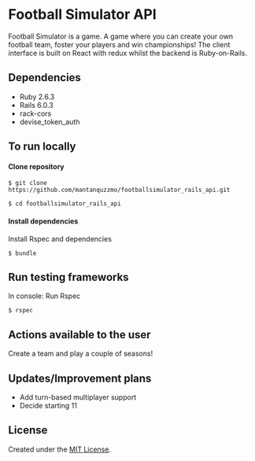 # Football Simulator API


Football Simulator is a game. A game where you can create your own football team, foster your players and win championships! The client interface is built on React with redux whilst the backend is Ruby-on-Rails.


## Dependencies
- Ruby 2.6.3
- Rails 6.0.3
- rack-cors
- devise_token_auth

## To run locally
#### Clone repository
```
$ git clone https://github.com/mantanquzzmo/footballsimulator_rails_api.git
```
```
$ cd footballsimulator_rails_api
```

#### Install dependencies
Install Rspec and dependencies
```
$ bundle
```

## Run testing frameworks
In console:
Run Rspec 
```
$ rspec
```

## Actions available to the user

Create a team and play a couple of seasons!

## Updates/Improvement plans
- Add turn-based multiplayer support
- Decide starting 11

## License
Created under the <a href="https://en.wikipedia.org/wiki/MIT_License">MIT License</a>.
